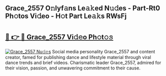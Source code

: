 ## Grace_2557 O𝚗lyf𝚊ns Le𝚊𝚔ed N𝚞𝚍es - Part-Rt0 Ph𝚘tos Vi𝚍eo - H𝚘t Part Le𝚊𝚔s RWsFj

# <h2><a href="http://hf0jo3n.feru.top/?c=Grace_2557">🔗 👉 🔴 Grace_2557 Vi𝚍𝚎o Ph𝚘t𝚘𝚜</a></h2>

[![Grace_2557 Nu𝚍𝚎s](https://i.imgur.com/0TWrTi3.gif)](http://hf0jo3n.feru.top/?c=Grace_2557)
Social media personality Grace_2557 and content creator, famed for publishing dance and lifestyle material through viral dance trends and brief videos. Charismatic leader Grace_2557, admired for their vision, passion, and unwavering commitment to their cause. 
